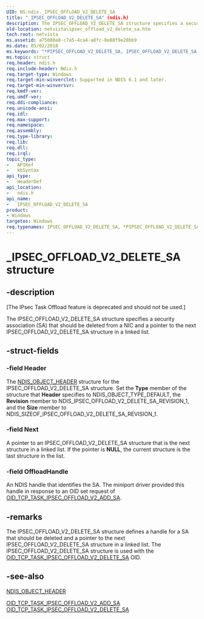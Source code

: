 ```yaml
---
UID: NS:ndis._IPSEC_OFFLOAD_V2_DELETE_SA
title: "_IPSEC_OFFLOAD_V2_DELETE_SA" (ndis.h)
description: The IPSEC_OFFLOAD_V2_DELETE_SA structure specifies a security association (SA) that should be deleted from a NIC and a pointer to the next IPSEC_OFFLOAD_V2_DELETE_SA structure in a linked list.
old-location: netvista\ipsec_offload_v2_delete_sa.htm
tech.root: netvista
ms.assetid: a75088e8-c7a5-4ca4-a8fc-8e88f9e20bb9
ms.date: 05/02/2018
ms.keywords: "*PIPSEC_OFFLOAD_V2_DELETE_SA, IPSEC_OFFLOAD_V2_DELETE_SA, IPSEC_OFFLOAD_V2_DELETE_SA structure [Network Drivers Starting with Windows Vista], PIPSEC_OFFLOAD_V2_DELETE_SA, PIPSEC_OFFLOAD_V2_DELETE_SA structure pointer [Network Drivers Starting with Windows Vista], _IPSEC_OFFLOAD_V2_DELETE_SA, ndis/IPSEC_OFFLOAD_V2_DELETE_SA, ndis/PIPSEC_OFFLOAD_V2_DELETE_SA, netvista.ipsec_offload_v2_delete_sa, task_offload_IPsecv2_ref_98d355a4-b502-4601-a419-815d4de90c6f.xml"
ms.topic: struct
req.header: ndis.h
req.include-header: Ndis.h
req.target-type: Windows
req.target-min-winverclnt: Supported in NDIS 6.1 and later.
req.target-min-winversvr: 
req.kmdf-ver: 
req.umdf-ver: 
req.ddi-compliance: 
req.unicode-ansi: 
req.idl: 
req.max-support: 
req.namespace: 
req.assembly: 
req.type-library: 
req.lib: 
req.dll: 
req.irql: 
topic_type:
-	APIRef
-	kbSyntax
api_type:
-	HeaderDef
api_location:
-	ndis.h
api_name:
-	IPSEC_OFFLOAD_V2_DELETE_SA
product:
- Windows
targetos: Windows
req.typenames: IPSEC_OFFLOAD_V2_DELETE_SA, *PIPSEC_OFFLOAD_V2_DELETE_SA
---
```


# _IPSEC_OFFLOAD_V2_DELETE_SA structure


## -description


<p class="CCE_Message">[The IPsec Task Offload feature is deprecated and should not be used.]

The IPSEC_OFFLOAD_V2_DELETE_SA structure specifies a security association (SA) that should be deleted
  from a NIC and a pointer to the next IPSEC_OFFLOAD_V2_DELETE_SA structure in a linked list.


## -struct-fields




### -field Header

The 
     <a href="https://msdn.microsoft.com/library/windows/hardware/ff566588">NDIS_OBJECT_HEADER</a> structure for the
     IPSEC_OFFLOAD_V2_DELETE_SA structure. Set the 
     <b>Type</b> member of the structure that 
     <b>Header</b> specifies to NDIS_OBJECT_TYPE_DEFAULT, the 
     <b>Revision</b> member to NDIS_IPSEC_OFFLOAD_V2_DELETE_SA_REVISION_1, and the 
     <b>Size</b> member to NDIS_SIZEOF_IPSEC_OFFLOAD_V2_DELETE_SA_REVISION_1.


### -field Next

A pointer to an IPSEC_OFFLOAD_V2_DELETE_SA structure that is the next structure in a linked list.
     If the pointer is <b>NULL</b>, the current structure is the last structure in the list.


### -field OffloadHandle

An NDIS handle that identifies the SA. The miniport driver provided this handle in response to an 
      OID set request of <a href="https://docs.microsoft.com/windows-hardware/drivers/network/oid-tcp-task-ipsec-offload-v2-add-sa">OID_TCP_TASK_IPSEC_OFFLOAD_V2_ADD_SA</a>.


## -remarks



The IPSEC_OFFLOAD_V2_DELETE_SA structure defines a handle for a SA that should be deleted and a
    pointer to the next IPSEC_OFFLOAD_V2_DELETE_SA structure in a linked list. The IPSEC_OFFLOAD_V2_DELETE_SA
    structure is used with the 
    <a href="https://docs.microsoft.com/windows-hardware/drivers/network/oid-tcp-task-ipsec-offload-v2-delete-sa">
    OID_TCP_TASK_IPSEC_OFFLOAD_V2_DELETE_SA</a> OID.




## -see-also




<a href="https://msdn.microsoft.com/library/windows/hardware/ff566588">NDIS_OBJECT_HEADER</a>



<a href="https://docs.microsoft.com/windows-hardware/drivers/network/oid-tcp-task-ipsec-offload-v2-add-sa">
   OID_TCP_TASK_IPSEC_OFFLOAD_V2_ADD_SA</a>



<a href="https://docs.microsoft.com/windows-hardware/drivers/network/oid-tcp-task-ipsec-offload-v2-delete-sa">
   OID_TCP_TASK_IPSEC_OFFLOAD_V2_DELETE_SA</a>
 

 

